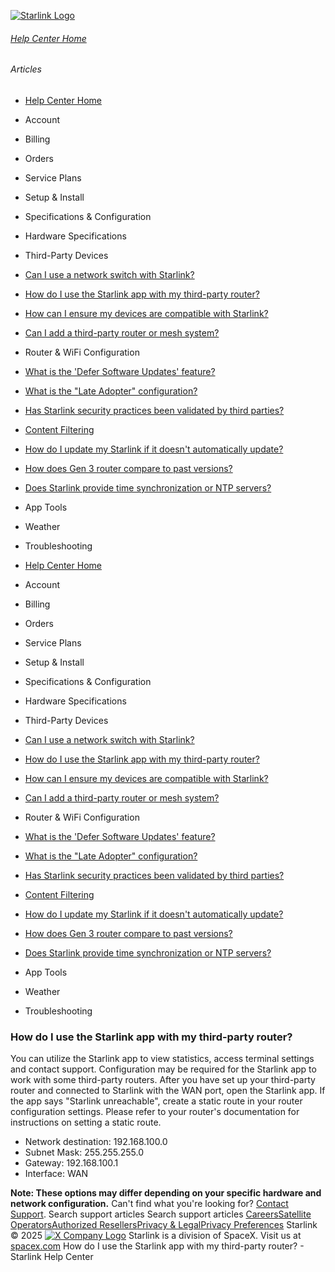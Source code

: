 [![Starlink Logo](https://www.starlink.com/_next/image?url=%2Fassets%2Fimages%2Flogo%2Flogo_white.png&w=3840&q=75)](https://www.starlink.com/support/article/<https:/www.starlink.com/>)
###### [Help Center Home](https://www.starlink.com/support/article/</support>)
###### Articles
  * [Help Center Home](https://www.starlink.com/support/article/</support>)
  * Account
  * Billing
  * Orders
  * Service Plans
  * Setup & Install
  * Specifications & Configuration
  * Hardware Specifications
  * Third-Party Devices
  * [Can I use a network switch with Starlink?](https://www.starlink.com/support/article/</support/article/0fe26b2b-ffab-001c-e950-7a07f3082e5d>)
  * [How do I use the Starlink app with my third-party router?](https://www.starlink.com/support/article/</support/article/27802782-944e-10aa-bc29-23ccbc1fce73>)
  * [How can I ensure my devices are compatible with Starlink?](https://www.starlink.com/support/article/</support/article/471fbaeb-08ad-e1d9-08f5-802e6e710e10>)
  * [Can I add a third-party router or mesh system?](https://www.starlink.com/support/article/</support/article/a206a55c-0597-2d06-1408-dea7dcf24221>)
  * Router & WiFi Configuration 
  * [What is the 'Defer Software Updates' feature?](https://www.starlink.com/support/article/</support/article/4331faa0-0edd-274e-6ace-7b3188afb4b4>)
  * [What is the "Late Adopter" configuration?](https://www.starlink.com/support/article/</support/article/219ac7cc-4436-8260-36bc-af0a6765d704>)
  * [Has Starlink security practices been validated by third parties?](https://www.starlink.com/support/article/</support/article/984d0c92-9fac-3036-1138-be0f390829dc>)
  * [Content Filtering](https://www.starlink.com/support/article/</support/article/1542bce8-8fa4-158f-5880-2dd366dec075>)
  * [How do I update my Starlink if it doesn't automatically update?](https://www.starlink.com/support/article/</support/article/44b964f6-a538-d7c1-b893-b02822f444b5>)
  * [How does Gen 3 router compare to past versions?](https://www.starlink.com/support/article/</support/article/f7105c55-8d50-ac74-fb47-210edc350f85>)
  * [Does Starlink provide time synchronization or NTP servers?](https://www.starlink.com/support/article/</support/article/0873e885-831a-9f4e-4808-2838a28f2e69>)
  * App Tools 
  * Weather 
  * Troubleshooting


  * [Help Center Home](https://www.starlink.com/support/article/</support>)
  * Account
  * Billing
  * Orders
  * Service Plans
  * Setup & Install
  * Specifications & Configuration
  * Hardware Specifications
  * Third-Party Devices
  * [Can I use a network switch with Starlink?](https://www.starlink.com/support/article/</support/article/0fe26b2b-ffab-001c-e950-7a07f3082e5d>)
  * [How do I use the Starlink app with my third-party router?](https://www.starlink.com/support/article/</support/article/27802782-944e-10aa-bc29-23ccbc1fce73>)
  * [How can I ensure my devices are compatible with Starlink?](https://www.starlink.com/support/article/</support/article/471fbaeb-08ad-e1d9-08f5-802e6e710e10>)
  * [Can I add a third-party router or mesh system?](https://www.starlink.com/support/article/</support/article/a206a55c-0597-2d06-1408-dea7dcf24221>)
  * Router & WiFi Configuration 
  * [What is the 'Defer Software Updates' feature?](https://www.starlink.com/support/article/</support/article/4331faa0-0edd-274e-6ace-7b3188afb4b4>)
  * [What is the "Late Adopter" configuration?](https://www.starlink.com/support/article/</support/article/219ac7cc-4436-8260-36bc-af0a6765d704>)
  * [Has Starlink security practices been validated by third parties?](https://www.starlink.com/support/article/</support/article/984d0c92-9fac-3036-1138-be0f390829dc>)
  * [Content Filtering](https://www.starlink.com/support/article/</support/article/1542bce8-8fa4-158f-5880-2dd366dec075>)
  * [How do I update my Starlink if it doesn't automatically update?](https://www.starlink.com/support/article/</support/article/44b964f6-a538-d7c1-b893-b02822f444b5>)
  * [How does Gen 3 router compare to past versions?](https://www.starlink.com/support/article/</support/article/f7105c55-8d50-ac74-fb47-210edc350f85>)
  * [Does Starlink provide time synchronization or NTP servers?](https://www.starlink.com/support/article/</support/article/0873e885-831a-9f4e-4808-2838a28f2e69>)
  * App Tools 
  * Weather 
  * Troubleshooting


### How do I use the Starlink app with my third-party router?
You can utilize the Starlink app to view statistics, access terminal settings and contact support. Configuration may be required for the Starlink app to work with some third-party routers.
After you have set up your third-party router and connected to Starlink with the WAN port, open the Starlink app. If the app says "Starlink unreachable", create a static route in your router configuration settings.
Please refer to your router's documentation for instructions on setting a static route.
  * Network destination: 192.168.100.0
  * Subnet Mask: 255.255.255.0
  * Gateway: 192.168.100.1
  * Interface: WAN


**Note: These options may differ depending on your specific hardware and network configuration.**
Can't find what you're looking for? [Contact Support](https://www.starlink.com/support/article/</support/tickets?sourceType=web_article_help_center&sourceValue=27802782-944e-10aa-bc29-23ccbc1fce73>).
Search support articles
Search support articles
[Careers](https://www.starlink.com/support/article/<https:/www.spacex.com/careers>)[Satellite Operators](https://www.starlink.com/support/article/<https:/starlink.com/satellite-operators>)[Authorized Resellers](https://www.starlink.com/support/article/<https:/starlink.com/resellers>)[Privacy & Legal](https://www.starlink.com/support/article/<https:/starlink.com/legal>)[Privacy Preferences](https://www.starlink.com/support/article/<>)
Starlink © 2025
[![X Company Logo](https://www.starlink.com/assets/images/icons/x-logo.svg)](https://www.starlink.com/support/article/<https:/twitter.com/Starlink>)
Starlink is a division of SpaceX. Visit us at [spacex.com](https://www.starlink.com/support/article/<https:/www.spacex.com/>)
How do I use the Starlink app with my third-party router? - Starlink Help Center
